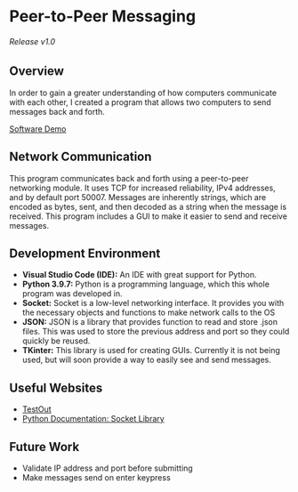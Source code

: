 # Peer-to-Peer Messaging
###### Release v1.0
 
## Overview
In order to gain a greater understanding of how computers communicate with each other, I created a program that allows two computers to send messages back and forth. 

[Software Demo](https://youtu.be/7mRdbnCuT08)

## Network Communication
This program communicates back and forth using a peer-to-peer networking module. It uses TCP for increased reliability, IPv4 addresses, and by default port 50007. Messages are inherently strings, which are encoded as bytes, sent, and then decoded as a string when the message is received. This program includes a GUI to make it easier to send and receive messages.

## Development Environment
* __Visual Studio Code (IDE):__ An IDE with great support for Python.
* __Python 3.9.7:__ Python is a programming language, which this whole program was developed in.
* __Socket:__ Socket is a low-level networking interface. It provides you with the necessary objects and functions to make network calls to the OS
* __JSON:__ JSON is a library that provides function to read and store .json files. This was used to store the previous address and port so they could quickly be reused.
* __TKinter:__ This library is used for creating GUIs. Currently it is not being used, but will soon provide a way to easily see and send messages.

## Useful Websites
* [TestOut](https://labsimapp.testout.com/)
* [Python Documentation: Socket Library](https://docs.python.org/3.9/library/socket.html#)

## Future Work
* Validate IP address and port before submitting
* Make messages send on enter keypress
